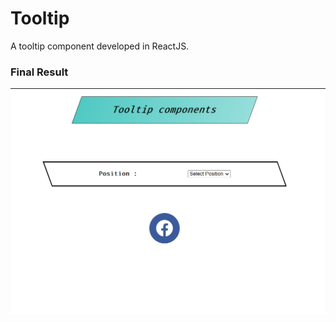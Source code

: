 # Tooltip

A tooltip component developed in ReactJS.

### Final Result
![alt text](./public/tooltip.png)